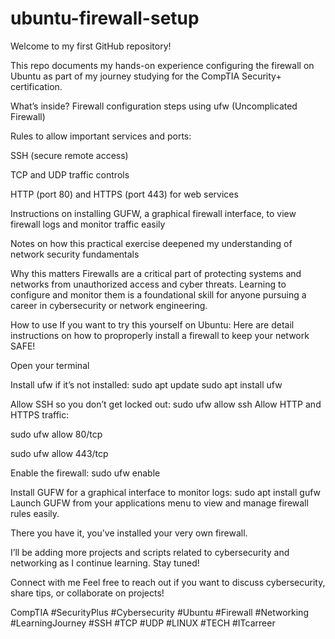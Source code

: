 # ubuntu-firewall-setup
Welcome to my first GitHub repository!

This repo documents my hands-on experience configuring the firewall on Ubuntu as part of my journey studying for the CompTIA Security+ certification.

What’s inside?
Firewall configuration steps using ufw (Uncomplicated Firewall)

Rules to allow important services and ports:

SSH (secure remote access)

TCP and UDP traffic controls

HTTP (port 80) and HTTPS (port 443) for web services

Instructions on installing GUFW, a graphical firewall interface, to view firewall logs and monitor traffic easily

Notes on how this practical exercise deepened my understanding of network security fundamentals

Why this matters
Firewalls are a critical part of protecting systems and networks from unauthorized access and cyber threats. Learning to configure and monitor them is a foundational skill for anyone pursuing a career in cybersecurity or network engineering.

How to use
If you want to try this yourself on Ubuntu:
Here are detail instructions on how to proproperly install a firewall to keep your network SAFE!

Open your terminal

Install ufw if it’s not installed:
sudo apt update
sudo apt install ufw

Allow SSH so you don’t get locked out:
sudo ufw allow ssh
Allow HTTP and HTTPS traffic:

sudo ufw allow 80/tcp

sudo ufw allow 443/tcp

Enable the firewall:
sudo ufw enable

Install GUFW for a graphical interface to monitor logs:
sudo apt install gufw
Launch GUFW from your applications menu to view and manage firewall rules easily.

There you have it, you've installed your very own firewall.

I’ll be adding more projects and scripts related to cybersecurity and networking as I continue learning. Stay tuned!

Connect with me
Feel free to reach out if you want to discuss cybersecurity, share tips, or collaborate on projects!



CompTIA #SecurityPlus #Cybersecurity #Ubuntu #Firewall #Networking #LearningJourney #SSH #TCP #UDP #LINUX #TECH #ITcarreer
